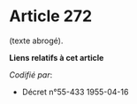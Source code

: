# Article 272

(texte abrogé).

**Liens relatifs à cet article**

_Codifié par_:

  - Décret n°55-433 1955-04-16
